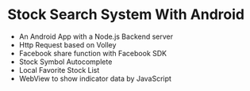 # Stock Search System With Android

- An Android App with a Node.js Backend server
- Http Request based on Volley
- Facebook share function with Facebook SDK
- Stock Symbol Autocomplete
- Local Favorite Stock List
- WebView to show indicator data by JavaScript